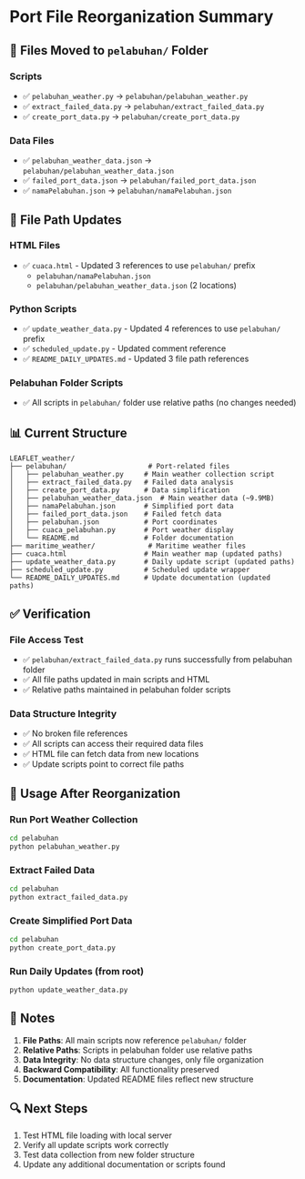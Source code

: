 # Port File Reorganization Summary

## 📁 Files Moved to `pelabuhan/` Folder

### Scripts
- ✅ `pelabuhan_weather.py` → `pelabuhan/pelabuhan_weather.py`
- ✅ `extract_failed_data.py` → `pelabuhan/extract_failed_data.py`
- ✅ `create_port_data.py` → `pelabuhan/create_port_data.py`

### Data Files
- ✅ `pelabuhan_weather_data.json` → `pelabuhan/pelabuhan_weather_data.json`
- ✅ `failed_port_data.json` → `pelabuhan/failed_port_data.json`
- ✅ `namaPelabuhan.json` → `pelabuhan/namaPelabuhan.json`

## 🔄 File Path Updates

### HTML Files
- ✅ `cuaca.html` - Updated 3 references to use `pelabuhan/` prefix
  - `pelabuhan/namaPelabuhan.json`
  - `pelabuhan/pelabuhan_weather_data.json` (2 locations)

### Python Scripts
- ✅ `update_weather_data.py` - Updated 4 references to use `pelabuhan/` prefix
- ✅ `scheduled_update.py` - Updated comment reference
- ✅ `README_DAILY_UPDATES.md` - Updated 3 file path references

### Pelabuhan Folder Scripts
- ✅ All scripts in `pelabuhan/` folder use relative paths (no changes needed)

## 📊 Current Structure

```
LEAFLET_weather/
├── pelabuhan/                    # Port-related files
│   ├── pelabuhan_weather.py     # Main weather collection script
│   ├── extract_failed_data.py   # Failed data analysis
│   ├── create_port_data.py      # Data simplification
│   ├── pelabuhan_weather_data.json  # Main weather data (~9.9MB)
│   ├── namaPelabuhan.json       # Simplified port data
│   ├── failed_port_data.json    # Failed fetch data
│   ├── pelabuhan.json           # Port coordinates
│   ├── cuaca_pelabuhan.py       # Port weather display
│   └── README.md                # Folder documentation
├── maritime_weather/             # Maritime weather files
├── cuaca.html                   # Main weather map (updated paths)
├── update_weather_data.py       # Daily update script (updated paths)
├── scheduled_update.py          # Scheduled update wrapper
└── README_DAILY_UPDATES.md      # Update documentation (updated paths)
```

## ✅ Verification

### File Access Test
- ✅ `pelabuhan/extract_failed_data.py` runs successfully from pelabuhan folder
- ✅ All file paths updated in main scripts and HTML
- ✅ Relative paths maintained in pelabuhan folder scripts

### Data Structure Integrity
- ✅ No broken file references
- ✅ All scripts can access their required data files
- ✅ HTML file can fetch data from new locations
- ✅ Update scripts point to correct file paths

## 🚀 Usage After Reorganization

### Run Port Weather Collection
```bash
cd pelabuhan
python pelabuhan_weather.py
```

### Extract Failed Data
```bash
cd pelabuhan
python extract_failed_data.py
```

### Create Simplified Port Data
```bash
cd pelabuhan
python create_port_data.py
```

### Run Daily Updates (from root)
```bash
python update_weather_data.py
```

## 📝 Notes

1. **File Paths**: All main scripts now reference `pelabuhan/` folder
2. **Relative Paths**: Scripts in pelabuhan folder use relative paths
3. **Data Integrity**: No data structure changes, only file organization
4. **Backward Compatibility**: All functionality preserved
5. **Documentation**: Updated README files reflect new structure

## 🔍 Next Steps

1. Test HTML file loading with local server
2. Verify all update scripts work correctly
3. Test data collection from new folder structure
4. Update any additional documentation or scripts found 